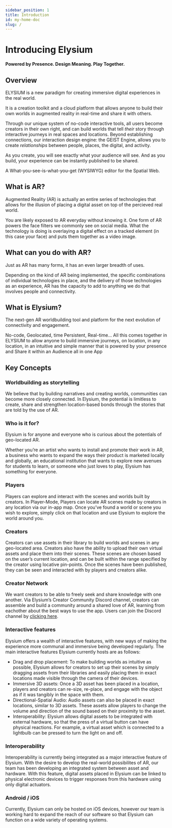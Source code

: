 ```yaml
---
sidebar_position: 1
title: Introduction
id: my-home-doc
slug: /
---
```


# Introducing Elysium

**Powered by Presence. Design Meaning. Play Together.**

## Overview

ELYSIUM is a new paradigm for creating immersive digital experiences in the real world.

It is a creation toolkit and a cloud platform that allows anyone to build their own worlds in augmented reality in real-time and share it with others.

Through our unique system of no-code interactive tools, all users become creators in their own right, and can build worlds that tell _their_ story through interactive journeys in real spaces and locations. Beyond establishing connections, our interaction design engine: the GEIST Engine, allows you to create _relationships_ between people, places, the digital, and activity.

As you create, you will see exactly what your audience will see. And as you build, your experience can be instantly published to be shared.

A What-you-see-is-what-you-get (WYSIWYG) editor for the Spatial Web.

## What is AR?

Augmented Reality (AR) is actually an entire series of technologies that allows for the illusion of placing a digital asset on top of the percieved real world.

You are likely exposed to AR everyday without knowing it. One form of AR powers the face filters we commonly see on social media. What the technology is doing is overlaying a digital effect on a tracked element (in this case your face) and puts them together as a video image.

## What can you do with AR?

Just as AR has many forms, it has an even larger breadth of uses.

Depending on the kind of AR being implemented, the specific combinations of individual technologies in place, and the delivery of those technologies as an experience, AR has the capacity to add to anything we do that involves people and connectivity.

## What is Elysium?

The next-gen AR worldbuilding tool and platform for the next evolution of connectivity and engagement.

No-code, Geolocated, time Persistent, Real-time… All this comes together in ELYSIUM to allow anyone to build immersive journeys, on location, in any location, in an intuitive and simple manner that is powered by your presence and Share it within an Audience all in one App

## Key Concepts

### Worldbuilding as storytelling

We believe that by building narratives and creating worlds, communities can become more closely connected. In Elysium, the potential is limitless to create, share and strengthen location-based bonds through the stories that are told by the use of AR.

### Who is it for?

Elysium is for anyone and everyone who is curious about the potentials of geo-located AR.

Whether you’re an artist who wants to install and promote their work in AR, a business who wants to expand the ways their product is marketed locally and globally, an educational institution that wants to explore new avenues for students to learn, or someone who just loves to play, Elysium has something for everyone.

### Players

Players can explore and interact with the scenes and worlds built by creators. In Player-Mode, Players can locate AR scenes made by creators in any location via our in-app map. Once you’ve found a world or scene you wish to explore, simply click on that location and use Elysium to explore the world around you.

### Creators

Creators can use assets in their library to build worlds and scenes in any geo-located area. Creators also have the ability to upload their own virtual assets and place them into their scenes. These scenes are chosen based on the user’s current location, and can be built within the range specified by the creator using locative pin-points. Once the scenes have been published, they can be seen and interacted with by players and creators alike.

### Creator Network

We want creators to be able to freely seek and share knowledge with one another. Via Elysium’s Creator Community Discord channel, creators can assemble and build a community around a shared love of AR, learning from eachother about the best ways to use the app. Users can join the Discord channel by [clicking here](https://discord.com/invite/gYMKNYHJRJ).

### Interactive features

Elysium offers a wealth of interactive features, with new ways of making the experience more communal and immersive being developed regularly. The main interactive features Elysium currently hosts are as follows:

- Drag and drop placement: To make building worlds as intuitive as possible, Elysium allows for creators to set up their scenes by simply dragging assets from their libraries and easily placing them in exact locations made visible through the camera of their devices.
- Immersive 3D assets: Once a 3D asset has been placed in a location, players and creators can re-size, re-place, and engage with the object as if it was tangibly in the space with them.
- Directional-Spatial Audio: Audio assets can also be placed in exact locations, similar to 3D assets. These assets allow players to change the volume and direction of the sound based on their proximity to the asset.
- Interoperability: Elysium allows digital assets to be integrated with external hardware, so that the press of a virtual button can have physical reactions. For example, a virtual asset which is connected to a lightbulb can be pressed to turn the light on and off.

### Interoperability

Interoperability is currently being integrated as a major interactive feature of Elysium. With the desire to develop the real-world possibilites of AR, our team has been developing an integrated system between asset and hardware. With this feature, digital assets placed in Elysium can be linked to physical electronic devices to trigger responses from this hardware using only digital actuators.

### Android / iOS

Currently, Elysium can only be hosted on iOS devices, however our team is working hard to expand the reach of our software so that Elysium can function on a wide variety of operating systems.
